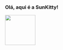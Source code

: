 ### Olá, aqui é a SunKitty! 
<img src="https://i.pinimg.com/564x/64/17/d9/6417d945e4f36c0c3cf156f819590e9e.jpg" width="100">

<!--
<img src="https://i.pinimg.com/564x/2f/e9/5c/2fe95cca384692d6be149b6a873063e6.jpg">
**szcenery/szcenery** is a ✨ _special_ ✨ repository because its `README.md` (this file) appears on your GitHub profile.

Here are some ideas to get you started:

- 🔭 I’m currently working on ...
- 🌱 I’m currently learning ...
- 👯 I’m looking to collaborate on ...
- 🤔 I’m looking for help with ...
- 💬 Ask me about ...
- 📫 How to reach me: ...
- 😄 Pronouns: ...
- ⚡ Fun fact: ...
-->

